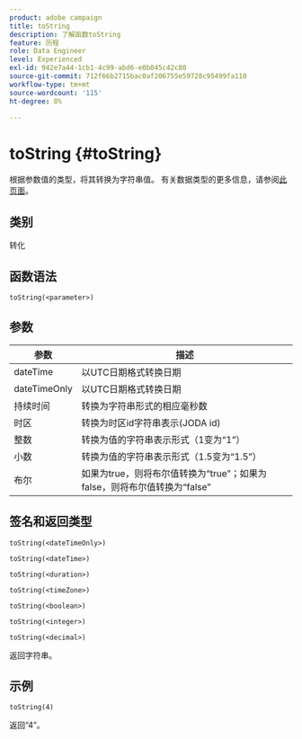 ```yaml
---
product: adobe campaign
title: toString
description: 了解函数toString
feature: 历程
role: Data Engineer
level: Experienced
exl-id: 942e7a44-1cb1-4c99-abd6-e0b045c42c80
source-git-commit: 712f66b2715bac0af206755e59728c95499fa110
workflow-type: tm+mt
source-wordcount: '115'
ht-degree: 8%

---
```


# toString {#toString}

根据参数值的类型，将其转换为字符串值。 有关数据类型的更多信息，请参阅[此页面](../expression/data-types.md)。

## 类别

转化

## 函数语法

`toString(<parameter>)`

## 参数

| 参数 | 描述 |
|--- |--- |
| dateTime | 以UTC日期格式转换日期 |
| dateTimeOnly | 以UTC日期格式转换日期 |
| 持续时间 | 转换为字符串形式的相应毫秒数 |
| 时区 | 转换为时区id字符串表示(JODA id) |
| 整数 | 转换为值的字符串表示形式（1变为“1”） |
| 小数 | 转换为值的字符串表示形式（1.5变为“1.5”） |
| 布尔 | 如果为true，则将布尔值转换为“true”；如果为false，则将布尔值转换为“false” |

## 签名和返回类型

`toString(<dateTimeOnly>)`

`toString(<dateTime>)`

`toString(<duration>)`

`toString(<timeZone>)`

`toString(<boolean>)`

`toString(<integer>)`

`toString(<decimal>)`

返回字符串。

## 示例

`toString(4)`

返回“4”。
